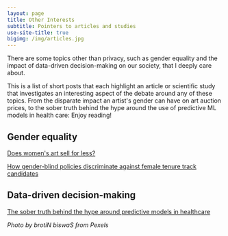 ```yaml
---
layout: page
title: Other Interests
subtitle: Pointers to articles and studies
use-site-title: true
bigimg: /img/articles.jpg
---
```

There are some topics other than privacy, such as gender equality and the impact of data-driven decision-making on our society, that I deeply care about.

This is a list of short posts that each highlight an article or scientific study that investigates an interesting aspect of the debate around any of these topics.
From the disparate impact an artist's gender can have on art auction prices, to the sober truth behind the hype around the use of predictive ML models in health care: Enjoy reading!

Gender equality
---

[Does women's art sell for less?](/2019-08-05-female-art/)

[How gender-blind policies discriminate against female tenure track candidates](/2020-12-21-tenure-track/)

Data-driven decision-making
---

[The sober truth behind the hype around predictive models in healthcare](/2019-08-07-juliapowell-DeepMind/)


*Photo by brotiN biswaS from Pexels*


